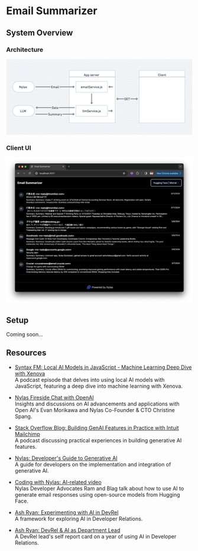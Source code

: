 # Email Summarizer

## System Overview

### Architecture

![](/images/architecture.png)

### Client UI

![Client UI](/images/client.png)

## Setup

Coming soon...

## Resources

- [Syntax FM: Local AI Models in JavaScript - Machine Learning Deep Dive with Xenova](https://syntax.fm/show/740/local-ai-models-in-javascript-machine-learning-deep-dive-with-xenova)  
  A podcast episode that delves into using local AI models with JavaScript, featuring a deep dive into machine learning with Xenova.

- [Nylas Fireside Chat with OpenAI](https://info.nylas.com/firesidechat-openai-registrationpage.html)  
  Insights and discussions on AI advancements and applications with Open AI's Evan Morikawa and Nylas Co-Founder & CTO Christine Spang.

- [Stack Overflow Blog: Building GenAI Features in Practice with Intuit Mailchimp](https://stackoverflow.blog/2024/03/06/building-genai-features-in-practice-with-intuit-mailchimp/)  
  A podcast discussing practical experiences in building generative AI features.

- [Nylas: Developer's Guide to Generative AI](https://www.nylas.com/developers-guide-to-generative-ai/)  
  A guide for developers on the implementation and integration of generative AI.

- [Coding with Nylas: AI-related video](https://www.youtube.com/watch?v=KNJWMGExt18)  
  Nylas Developer Advocates Ram and Blag talk about how to use AI to generate email responses using open-source models from Hugging Face.

- [Ash Ryan: Experimenting with AI in DevRel](https://www.ashryan.io/experimenting-with-ai-in-devrel/)  
  A framework for exploring AI in Developer Relations.

- [Ash Ryan: DevRel & AI as Department Lead](https://www.ashryan.io/devrel-ai-as-department-lead/)  
  A DevRel lead's self report card on a year of using AI in Developer Relations.

